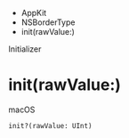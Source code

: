 

- AppKit
- NSBorderType
-  init(rawValue:) 

Initializer

# init(rawValue:)

macOS

``` source
init?(rawValue: UInt)
```

